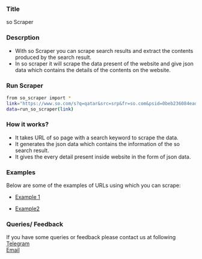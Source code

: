 ### Title

so Scraper

### Descrption

* With so Scraper you can scrape search results and extract the contents produced by the search result.
* In so scraper it will scrape the data present of the website and give json data which contains the details of the contents on the website.


### Run Scraper
```sh
from so_scraper import *
link="https://www.so.com/s?q=qatar&src=srp&fr=so.com&psid=0beb236084ead238674bc21be9032bc8"
data=run_so_scraper(link)
```

### How it works?
* It takes URL of so page with a search keyword to scrape the data.
* It generates the json data which contains the information of the so search result.
* It gives the every detail present inside website in the form of json data.


### Examples
Below are some of the examples of URLs using which you can scrape:

* [Example 1](https://www.so.com/s?q=qatar&src=srp&fr=so.com&psid=0beb236084ead238674bc21be9032bc8)

* [Example2](https://www.so.com/s?q=qatar&src=srp&fr=so.com&psid=0beb236084ead238674bc21be9032bc8)


### Queries/ Feedback
If you have some queries or feedback please contact us at following    
[Telegram](https://t.me/datakund)  
[Email](abhishek@datakund.com)









